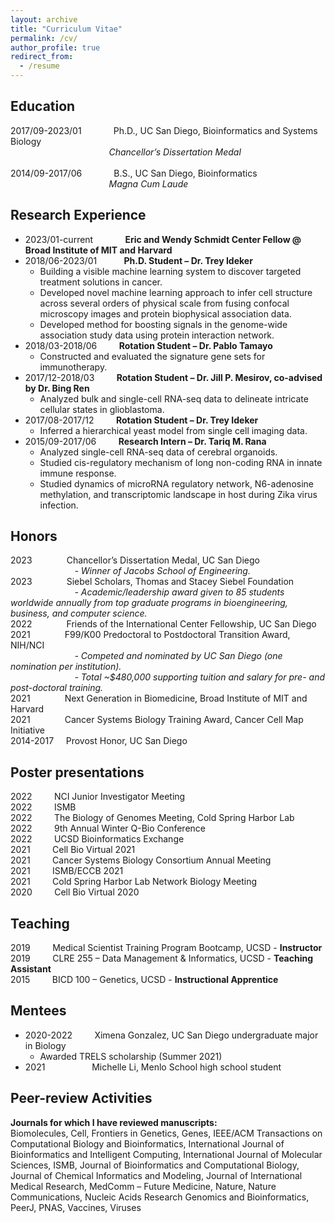 ```yaml
---
layout: archive
title: "Curriculum Vitae"
permalink: /cv/
author_profile: true
redirect_from:
  - /resume
---
```



## Education
2017/09-2023/01 &nbsp; &nbsp; &nbsp; &nbsp; &nbsp; &nbsp; Ph.D., UC San Diego, Bioinformatics and Systems Biology<br/>
&nbsp; &nbsp; &nbsp; &nbsp; &nbsp; &nbsp; &nbsp; &nbsp; &nbsp; &nbsp; &nbsp; &nbsp; &nbsp; &nbsp; &nbsp; &nbsp; &nbsp; &nbsp; &nbsp; &nbsp; *Chancellor’s Dissertation Medal*<br/><br/>
2014/09-2017/06 &nbsp; &nbsp; &nbsp; &nbsp; &nbsp; &nbsp; B.S., UC San Diego, Bioinformatics<br/>
&nbsp; &nbsp; &nbsp; &nbsp; &nbsp; &nbsp; &nbsp; &nbsp; &nbsp; &nbsp; &nbsp; &nbsp; &nbsp; &nbsp; &nbsp; &nbsp; &nbsp; &nbsp; &nbsp; &nbsp; *Magna Cum Laude*

## Research Experience
* 2023/01-current &nbsp; &nbsp; &nbsp; &nbsp; &nbsp; &nbsp; **Eric and Wendy Schmidt Center Fellow @ Broad Institute of MIT and Harvard**
* 2018/06-2023/01 &nbsp; &nbsp; &nbsp; &nbsp; &nbsp; **Ph.D. Student – Dr. Trey Ideker**
    * Building a visible machine learning system to discover targeted treatment solutions in cancer.
    * Developed novel machine learning approach to infer cell structure across several orders of physical scale from fusing confocal microscopy images and protein biophysical association data.
    * Developed method for boosting signals in the genome-wide association study data using protein interaction network.
* 2018/03-2018/06 &nbsp; &nbsp; &nbsp; &nbsp; **Rotation Student – Dr. Pablo Tamayo**
    * Constructed and evaluated the signature gene sets for immunotherapy.
* 2017/12-2018/03 &nbsp; &nbsp; &nbsp; &nbsp; **Rotation Student – Dr. Jill P. Mesirov, co-advised by Dr. Bing Ren**
    * Analyzed bulk and single-cell RNA-seq data to delineate intricate cellular states in glioblastoma.
* 2017/08-2017/12 &nbsp; &nbsp; &nbsp; &nbsp; **Rotation Student – Dr. Trey Ideker**
    * Inferred a hierarchical yeast model from single cell imaging data.
* 2015/09-2017/06 &nbsp; &nbsp; &nbsp; &nbsp; **Research Intern – Dr. Tariq M. Rana**
    * Analyzed single-cell RNA-seq data of cerebral organoids.
    * Studied cis-regulatory mechanism of long non-coding RNA in innate immune response.
    * Studied dynamics of microRNA regulatory network, N6-adenosine methylation, and transcriptomic landscape in host during Zika virus infection.

## Honors
2023&nbsp; &nbsp; &nbsp; &nbsp; &nbsp; &nbsp; &nbsp; Chancellor’s Dissertation Medal, UC San Diego<br/>
&nbsp; &nbsp; &nbsp; &nbsp; &nbsp; &nbsp; &nbsp; &nbsp; &nbsp; &nbsp; &nbsp; &nbsp; &nbsp; *- Winner of Jacobs School of Engineering.*<br/>
2023&nbsp; &nbsp; &nbsp; &nbsp; &nbsp; &nbsp; &nbsp; Siebel Scholars, Thomas and Stacey Siebel Foundation<br/>
&nbsp; &nbsp; &nbsp; &nbsp; &nbsp; &nbsp; &nbsp; &nbsp; &nbsp; &nbsp; &nbsp; &nbsp; &nbsp; *- Academic/leadership award given to 85 students worldwide annually from top graduate programs in bioengineering, business, and computer science.*<br/>
2022&nbsp; &nbsp; &nbsp; &nbsp; &nbsp; &nbsp; &nbsp; Friends of the International Center Fellowship, UC San Diego<br/>
2021&nbsp; &nbsp; &nbsp; &nbsp; &nbsp; &nbsp; &nbsp; F99/K00 Predoctoral to Postdoctoral Transition Award, NIH/NCI<br/>
&nbsp; &nbsp; &nbsp; &nbsp; &nbsp; &nbsp; &nbsp; &nbsp; &nbsp; &nbsp; &nbsp; &nbsp; &nbsp; *- Competed and nominated by UC San Diego (one nomination per institution).*<br/>
&nbsp; &nbsp; &nbsp; &nbsp; &nbsp; &nbsp; &nbsp; &nbsp; &nbsp; &nbsp; &nbsp; &nbsp; &nbsp; *- Total ~$480,000 supporting tuition and salary for pre- and post-doctoral training.*<br/>
2021&nbsp; &nbsp; &nbsp; &nbsp; &nbsp; &nbsp; &nbsp; Next Generation in Biomedicine, Broad Institute of MIT and Harvard<br/>
2021&nbsp; &nbsp; &nbsp; &nbsp; &nbsp; &nbsp; &nbsp; Cancer Systems Biology Training Award, Cancer Cell Map Initiative<br/>
2014-2017&nbsp; &nbsp; &nbsp;Provost Honor, UC San Diego

## Poster presentations
2022 &nbsp; &nbsp; &nbsp; &nbsp; NCI Junior Investigator Meeting<br/>
2022 &nbsp; &nbsp; &nbsp; &nbsp; ISMB<br/>
2022 &nbsp; &nbsp; &nbsp; &nbsp; The Biology of Genomes Meeting, Cold Spring Harbor Lab<br/>
2022 &nbsp; &nbsp; &nbsp; &nbsp; 9th Annual Winter Q-Bio Conference<br/>
2022 &nbsp; &nbsp; &nbsp; &nbsp; UCSD Bioinformatics Exchange<br/>
2021 &nbsp; &nbsp; &nbsp; &nbsp; Cell Bio Virtual 2021<br/>
2021 &nbsp; &nbsp; &nbsp; &nbsp; Cancer Systems Biology Consortium Annual Meeting<br/>
2021 &nbsp; &nbsp; &nbsp; &nbsp; ISMB/ECCB 2021<br/>
2021 &nbsp; &nbsp; &nbsp; &nbsp; Cold Spring Harbor Lab Network Biology Meeting<br/>
2020 &nbsp; &nbsp; &nbsp; &nbsp; Cell Bio Virtual 2020

## Teaching
2019 &nbsp; &nbsp; &nbsp; &nbsp; Medical Scientist Training Program Bootcamp, UCSD - **Instructor**<br/>
2019 &nbsp; &nbsp; &nbsp; &nbsp; CLRE 255 – Data Management & Informatics, UCSD - **Teaching Assistant**<br/>
2015 &nbsp; &nbsp; &nbsp; &nbsp; BICD 100 – Genetics, UCSD - **Instructional Apprentice**

## Mentees
* 2020-2022 &nbsp; &nbsp; &nbsp; &nbsp; Ximena Gonzalez, UC San Diego undergraduate major in Biology
    * Awarded TRELS scholarship (Summer 2021)
* 2021 &nbsp; &nbsp; &nbsp; &nbsp; &nbsp; &nbsp; &nbsp; &nbsp; &nbsp; Michelle Li, Menlo School high school student

## Peer-review Activities
**Journals for which I have reviewed manuscripts:**<br/>
Biomolecules, Cell, Frontiers in Genetics, Genes, IEEE/ACM Transactions on Computational Biology and Bioinformatics, International Journal of Bioinformatics and Intelligent Computing, International Journal of Molecular Sciences, ISMB, Journal of Bioinformatics and Computational Biology, Journal of Chemical Informatics and Modeling, Journal of International Medical Research, MedComm – Future Medicine, Nature, Nature Communications, Nucleic Acids Research Genomics and Bioinformatics, PeerJ, PNAS, Vaccines, Viruses
